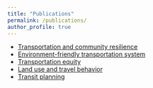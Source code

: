 ```yaml
---
title: "Publications"
permalink: /publications/
author_profile: true
---
```


- [Transportation and community resilience](/publications/Transportation-and-community-resilience)
- [Environment-friendly transportation system]()
- [Transportation equity]()
- [Land use and travel behavior]()
- [Transit planning]()
